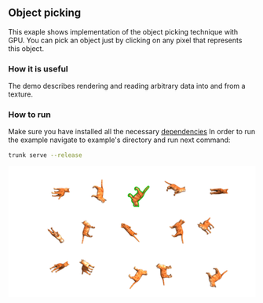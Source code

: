 ## Object picking

This exaple shows implementation of the object picking technique with GPU.
You can pick an object just by clicking on any pixel that represents this object.

### How it is useful

The demo describes rendering and reading arbitrary data into and from a texture.

### How to run

Make sure you have installed all the necessary [dependencies](../../../module/min/minwebgl/readme.md)
In order to run the example navigate to example's directory and run next command:
``` bash
trunk serve --release
```

![alt text](showcase.png)
